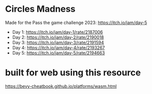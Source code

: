 # Circles Madness

Made for the Pass the game challenge 2023: https://itch.io/jam/day-5

- Day 1: https://itch.io/jam/day-1/rate/2187006
- Day 2: https://itch.io/jam/day-2/rate/2190018
- Day 3: https://itch.io/jam/day-3/rate/2191594
- Day 4: https://itch.io/jam/day-4/rate/2193267
- Day 5: https://itch.io/jam/day-5/rate/2194663

# built for web using this resource
https://bevy-cheatbook.github.io/platforms/wasm.html

